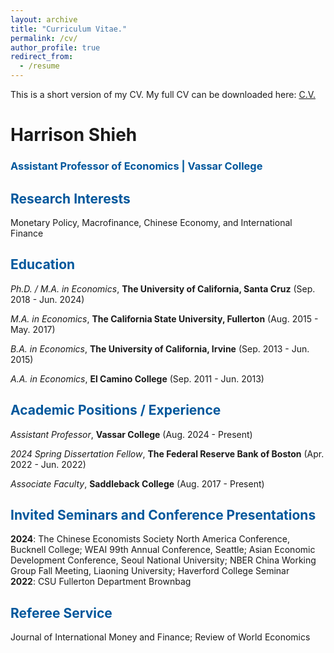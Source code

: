 ```yaml
---
layout: archive
title: "Curriculum Vitae."
permalink: /cv/
author_profile: true
redirect_from:
  - /resume
---
```


This is a short version of my CV. My full CV can be downloaded here: [C.V.](https://www.dropbox.com/home/Career%20Files/SharedCV)

# Harrison Shieh

### <span style="color: #00579C;">Assistant Professor of Economics | Vassar College</span>

## <span style="color: #00579C;">Research Interests</span>
Monetary Policy, Macrofinance, Chinese Economy, and International Finance

## <span style="color: #00579C;">Education</span>
*Ph.D. / M.A. in Economics*, **The University of California, Santa Cruz** (Sep. 2018 - Jun. 2024)  


*M.A. in Economics*, **The California State University, Fullerton** (Aug. 2015 - May. 2017)  


*B.A. in Economics*, **The University of California, Irvine** (Sep. 2013 - Jun. 2015)  


*A.A. in Economics*, **El Camino College** (Sep. 2011 - Jun. 2013)  


## <span style="color: #00579C;">Academic Positions / Experience</span>
*Assistant Professor*, **Vassar College** (Aug. 2024 - Present)  


*2024 Spring Dissertation Fellow*, **The Federal Reserve Bank of Boston** (Apr. 2022 - Jun. 2022)  


*Associate Faculty*, **Saddleback College** (Aug. 2017 - Present) 


## <span style="color: #00579C;">Invited Seminars and Conference Presentations</span>
**2024**: The Chinese Economists Society North America Conference, Bucknell College; WEAI 99th Annual Conference, Seattle; Asian Economic Development Conference, Seoul National University; NBER China Working Group Fall Meeting, Liaoning University; Haverford College Seminar  
**2022**: CSU Fullerton Department Brownbag

## <span style="color: #00579C;">Referee Service</span>
Journal of International Money and Finance; Review of World Economics



